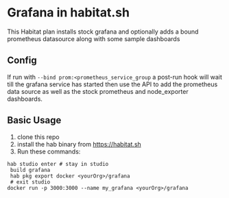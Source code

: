 Grafana in habitat.sh
====

This Habitat plan installs stock grafana and optionally adds a bound prometheus datasource along with some sample dashboards

Config
---

If run with `--bind prom:<prometheus_service_group` a post-run hook will wait till the grafana service has started then use the API to add the prometheus data source as well as the stock prometheus and node_exporter dashboards.

Basic Usage
----

1) clone this repo
2) install the hab binary from https://habitat.sh
3) Run these commands:
```
hab studio enter # stay in studio
 build grafana
 hab pkg export docker <yourOrg>/grafana
 # exit studio
docker run -p 3000:3000 --name my_grafana <yourOrg>/grafana
```
